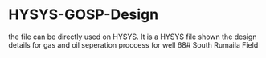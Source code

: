 # HYSYS-GOSP-Design
the file can be directly used on HYSYS.
It is a HYSYS file shown the design details for gas and oil seperation proccess for well 68# South Rumaila Field

